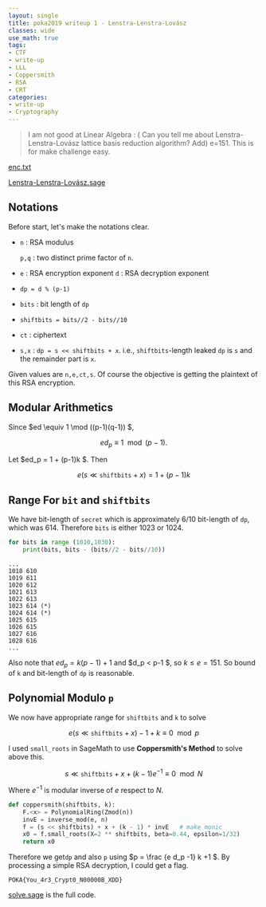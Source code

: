 ```yaml
---
layout: single
title: poka2019 writeup 1 - Lenstra-Lenstra-Lovász
classes: wide
use_math: true
tags:
- CTF
- write-up
- LLL
- Coppersmith
- RSA
- CRT
categories:
- write-up
- Cryptography
---
```


> I am not good at Linear Algebra : (
> Can you tell me about Lenstra-Lenstra-Lovász lattice basis reduction algorithm?
> Add) e=151. This is for make challenge easy.

[enc.txt](https://github.com/3-24/write-up/blob/master/2019/poka/Lenstra-Lenstra-Lovasz/enc.txt)

[Lenstra-Lenstra-Lovász.sage](https://github.com/3-24/write-up/blob/master/2019/poka/Lenstra-Lenstra-Lovasz/Lenstra%E2%80%93Lenstra%E2%80%93Lov%C3%A1sz.sage)

## Notations

Before start, let's make the notations clear. 

* `n` : RSA modulus

  `p,q` : two distinct prime factor of `n`.

* `e` : RSA encryption exponent
  `d` : RSA decryption exponent

* `dp = d % (p-1)`

* `bits` : bit length of `dp`

* `shiftbits = bits//2 - bits//10`

* `ct` : ciphertext

* `s,x` : `dp = s << shiftbits + x`. i.e., `shiftbits`-length leaked `dp` is `s` and the remainder part is `x`.

Given values are `n,e,ct,s`. Of course the objective is getting the plaintext of this RSA encryption.



## Modular Arithmetics

Since $ed \equiv 1 \mod ((p-1)(q-1)) $,


$$
ed_p \equiv 1 \mod (p-1).
$$


Let $ed_p = 1 + (p-1)k $. Then


$$
e(s \ll \texttt{shiftbits} + x ) = 1 + (p-1)k
$$


## Range For `bit` and `shiftbits`

We have bit-length of `secret` which is approximately 6/10 bit-length of `dp`, which was 614. Therefore `bits` is either 1023 or 1024.

```python
for bits in range (1010,1030):
	print(bits, bits - (bits//2 - bits//10))
```

```
...
1018 610
1019 611
1020 612
1021 613
1022 613
1023 614 (*)
1024 614 (*)
1025 615
1026 615
1027 616
1028 616
...
```

Also note that $ed_p = k (p-1)+1$ and $d_p < p-1 $, so $k\le e=151$. So bound of `k` and bit-length of `dp` is reasonable.

## Polynomial Modulo `p`

We now have appropriate range for `shiftbits` and `k` to solve


$$
e(s \ll \texttt{shiftbits} + x ) -1 + k \equiv 0 \mod p
$$


I used `small_roots` in SageMath to use **Coppersmith's Method** to solve above this.


$$
s \ll \texttt{shiftbits} + x + (k-1) e^{-1} \equiv 0 \mod N
$$


Where $e^{-1}$ is modular inverse of $e$ respect to $N$.

```python
def coppersmith(shiftbits, k):
    F.<x> = PolynomialRing(Zmod(n))
    invE = inverse_mod(e, n)
    f = (s << shiftbits) + x + (k - 1) * invE   # make monic
    x0 = f.small_roots(X=2 ** shiftbits, beta=0.44, epsilon=1/32)
    return x0
```

Therefore we get`dp` and also `p` using $p = \frac {e d_p -1} k +1 $. By processing a simple RSA decryption, I could get a flag.

```
POKA{You_4r3_Crypt0_N00000B_XDD}
```

[solve.sage](https://github.com/3-24/write-up/blob/master/2019/poka/Lenstra-Lenstra-Lovasz/solve.sage) is the full code.